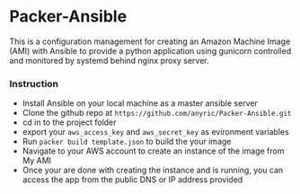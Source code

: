 # Packer-Ansible
This is a configuration management for creating an Amazon Machine Image (AMI) with Ansible to provide a python application using gunicorn controlled and monitored by systemd behind nginx proxy server.

### Instruction
* Install Ansible on your local machine as a master ansible server
* Clone the github repo at ```https://github.com/anyric/Packer-Ansible.git```
* cd in to the project folder
* export your ```aws_access_key``` and ```aws_secret_key``` as evironment variables
* Run ```packer build template.json``` to build the your image
* Navigate to your AWS account to create an instance of the image from My AMI
* Once your are done with creating the instance and is running, you can access the app from the public DNS or IP address provided